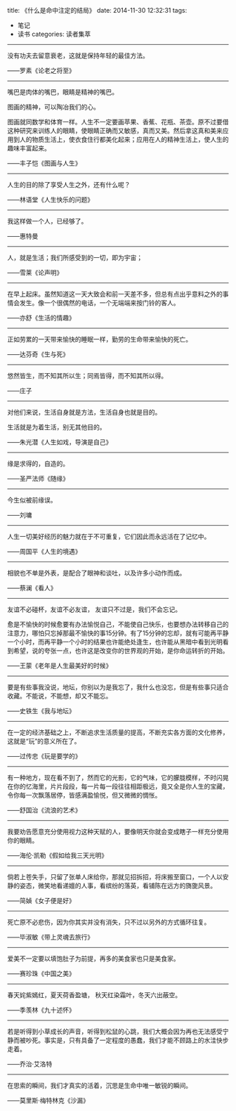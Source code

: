 title: 《什么是命中注定的结局》
date: 2014-11-30 12:32:31
tags: 
- 笔记
- 读书
categories: 读者集萃
---
没有功夫去留意衰老，这就是保持年轻的最佳方法。

——罗素《论老之将至》


----------
嘴巴是肉体的嘴巴，眼睛是精神的嘴巴。

图画的精神，可以陶冶我们的心。
<!--more-->
图画就同数学和体育一样。人生不一定要画苹果、香蕉、花瓶、茶壶。原不过要借这种研究来训练人的眼睛，使眼睛正确而又敏感，真而又美。然后拿这真和美来应用到人的物质生活上，使衣食住行都美化起来；应用在人的精神生活上，使人生的趣味丰富起来。

——丰子恺《图画与人生》


----------
人生的目的除了享受人生之外，还有什么呢？

——林语堂《人生快乐的问题》


----------
我这样做一个人，已经够了。

——惠特曼


----------
人，就是生活；我们所感受到的一切，即为宇宙；

——雪莱《论声明》


----------
在早上起床。虽然知道这一天大致会和前一天差不多，但总有点出乎意料之外的事情会发生。像一个很偶然的电话，一个无端端来按门铃的客人。

——亦舒《生活的情趣》


----------
正如劳累的一天带来愉快的睡眠一样，勤劳的生命带来愉快的死亡。

——达芬奇《生与死》


----------
悠然皆生，而不知其所以生；同焉皆得，而不知其所以得。

——庄子


----------
对他们来说，生活自身就是方法，生活自身也就是目的。

生活就是为着生活，别无其他目的。

——朱光潜《人生如戏，导演是自己》


----------
缘是求得的，自造的。

——圣严法师《随缘》

----------
今生似被前缘误。

——刘墉


----------
人生一切美好经历的魅力就在于不可重复，它们因此而永远活在了记忆中。

——周国平《人生的境遇》


----------
相貌也不单是外表，是配合了眼神和谈吐，以及许多小动作而成。

——蔡澜《看人》

----------
友谊不必碰杯，友谊不必友谊，
友谊只不过是，我们不会忘记。

愈是不愉快的时候愈要有办法愉悦自己，不能使自己快乐，也要想办法转移自己的注意力，哪怕只忘掉那最不愉快的事15分钟。有了15分钟的忘却，就有可能再平静一个小时，而再平静一个小时的结果也许能绝处逢生，也许能从黑暗中看到光明看到希望，说的夸张一点，也许这是改变你的世界观的开始，是你命运转折的开始。

——王蒙《老年是人生最美好的时候》


----------

要是有些事我没说，地坛，你别以为是我忘了，我什么也没忘，但是有些事只适合收藏。不能说，不能想，却又不能忘。

——史铁生《我与地坛》


----------
在一定的经济基础之上，不断追求生活质量的提高，不断充实各方面的文化修养，这就是“玩”的意义所在了。

——过传忠《玩是要学的》


----------
有一种地方，现在看不到了，然而它的光影，它的气味，它的朦胧模样，不时闪晃在你的忆海里，片片段段，每一片每一段往往相距极远，竟又全是你人生的宝藏，令你每一次飘落居停，皆感满盈愉悦，但又微微的惆怅。

——舒国治《流浪的艺术》


----------
我要劝告愿意充分使用视力这种天赋的人，要像明天你就会变成瞎子一样充分使用你的眼睛。

——海伦·凯勒《假如给我三天光明》

----------
倘若上苍失手，只留了张单人床给你，那就见招拆招，将床搬至窗口，一个人以安静的姿态，微笑地看递嬗的人事，看缤纷的落英，看铺陈在远方的旖旎风景。

——简媜《女子便是好》


----------
死亡原不必悲伤，因为你其实并没有消失，只不过以另外的方式循环往复。

——毕淑敏《带上灵魂去旅行》


----------
爱美不一定要以填饱肚子为前提，再多的美食家也只是美食家。

——赛珍珠《中国之美》


----------

春天姹紫嫣红，夏天荷香盈塘，
秋天红染霜叶，冬天六出蔽空。

——季羡林《九十述怀》


----------

若是听得到小草成长的声音，听得到松鼠的心跳，我们大概会因为再也无法感受宁静而被吵死。事实是，只有具备了一定程度的愚蠢，我们才能不顾路上的水洼快步走着。

——乔治·艾洛特


----------
在思索的瞬间，我们才真实的活着，沉思是生命中唯一敏锐的瞬间。

——莫里斯·梅特林克《沙漏》



